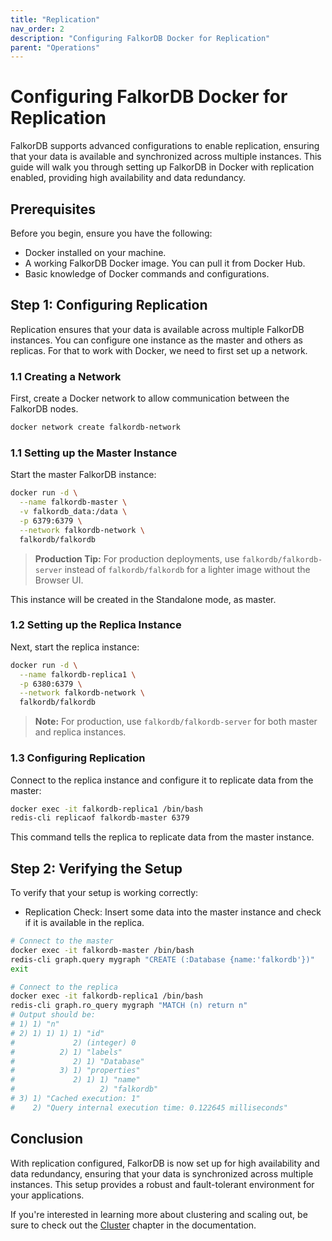 ```yaml
---
title: "Replication"
nav_order: 2
description: "Configuring FalkorDB Docker for Replication"
parent: "Operations"
---
```


# Configuring FalkorDB Docker for Replication

FalkorDB supports advanced configurations to enable replication, ensuring that your data is available and synchronized across multiple instances. This guide will walk you through setting up FalkorDB in Docker with replication enabled, providing high availability and data redundancy.

## Prerequisites

Before you begin, ensure you have the following:

* Docker installed on your machine.
* A working FalkorDB Docker image. You can pull it from Docker Hub.
* Basic knowledge of Docker commands and configurations.

## Step 1: Configuring Replication

Replication ensures that your data is available across multiple FalkorDB instances. You can configure one instance as the master and others as replicas.
For that to work with Docker, we need to first set up a network.

### 1.1 Creating a Network

First, create a Docker network to allow communication between the FalkorDB nodes.

```bash
docker network create falkordb-network
```

### 1.1 Setting up the Master Instance

Start the master FalkorDB instance:

```bash
docker run -d \
  --name falkordb-master \
  -v falkordb_data:/data \
  -p 6379:6379 \
  --network falkordb-network \
  falkordb/falkordb
```

> **Production Tip:** For production deployments, use `falkordb/falkordb-server` instead of `falkordb/falkordb` for a lighter image without the Browser UI.

This instance will be created in the Standalone mode, as master.

### 1.2 Setting up the Replica Instance

Next, start the replica instance:

```bash
docker run -d \
  --name falkordb-replica1 \
  -p 6380:6379 \
  --network falkordb-network \
  falkordb/falkordb
```

> **Note:** For production, use `falkordb/falkordb-server` for both master and replica instances.

### 1.3 Configuring Replication

Connect to the replica instance and configure it to replicate data from the master:

```bash
docker exec -it falkordb-replica1 /bin/bash 
redis-cli replicaof falkordb-master 6379
```

This command tells the replica to replicate data from the master instance.

## Step 2: Verifying the Setup

To verify that your setup is working correctly:

* Replication Check: Insert some data into the master instance and check if it is available in the replica.

```bash
# Connect to the master
docker exec -it falkordb-master /bin/bash
redis-cli graph.query mygraph "CREATE (:Database {name:'falkordb'})"
exit

# Connect to the replica
docker exec -it falkordb-replica1 /bin/bash
redis-cli graph.ro_query mygraph "MATCH (n) return n"
# Output should be:
# 1) 1) "n"
# 2) 1) 1) 1) 1) "id"
#             2) (integer) 0
#          2) 1) "labels"
#             2) 1) "Database"
#          3) 1) "properties"
#             2) 1) 1) "name"
#                   2) "falkordb"
# 3) 1) "Cached execution: 1"
#    2) "Query internal execution time: 0.122645 milliseconds"
```

## Conclusion

With replication configured, FalkorDB is now set up for high availability and data redundancy, ensuring that your data is synchronized across multiple instances. This setup provides a robust and fault-tolerant environment for your applications.

If you're interested in learning more about clustering and scaling out, be sure to check out the [Cluster](/operations/cluster) chapter in the documentation.